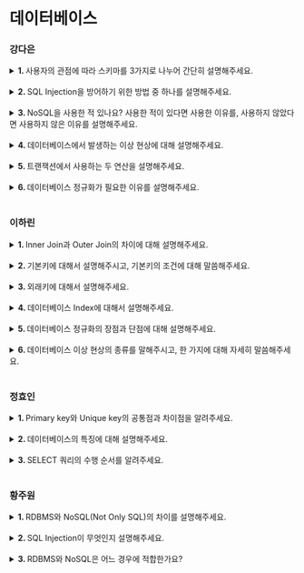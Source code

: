 # 데이터베이스

### 강다은
<details>
   <summary> <b>1. </b> 사용자의 관점에 따라 스키마를 3가지로 나누어 간단히 설명해주세요. </summary> <br />
<div>
      
- 스키마는 외부 스키마, 개념 스키마, 내부 스키마로 구분합니다. 
- 외부 스키마는 실제 세계에 존재하는 데이터를 사용자에게 어떻게 보여줄 것인지 정의합니다.
- 개념 스키마는 데이터베이스의 전체적인 논리 구조를 정의합니다.
- 내부 스키마는 데이터베이스의 물리적 저장 구조입니다.

</div>
</details>
<br />
<details>
   <summary> <b>2. </b> SQL Injection을 방어하기 위한 방법 중 하나를 설명해주세요. </summary> <br />
<div>
      
- prepared statement를 사용할 수 있습니다. 쿼리문에서 전달 인자를 ?로 받아 서버측에서 필터링 과정을 거치는 방식으로 공격을 방어합니다.

</div>
</details>
<br />
<details>
   <summary> <b>3. </b> NoSQL을 사용한 적 있나요? 사용한 적이 있다면 사용한 이유를, 사용하지 않았다면 사용하지 않은 이유를 설명해주세요.  </summary> <br />
<div>
      
- NoSQL을 사용한 적이 없습니다. 저는 데이터 무결성을 보장하기 위해 주로RDBMS를 사용했던 것 같습니다.
  
</div>
</details>
<br />

<details>
   <summary> <b>4. </b> 데이터베이스에서 발생하는 이상 현상에 대해 설명해주세요.  </summary> <br />
<div>
      
- 테이블을 설계할 때 잘못 설계하여 데이터 삽입, 삭제, 수정 시 논리적으로 생기는 오류입니다. 삽입 이상, 갱신 이상, 삭제 이상 3가지가 있습니다.
  
</div>
</details>
<br />

<details>
   <summary> <b>5. </b> 트랜잭션에서 사용하는 두 연산을 설명해주세요.  </summary> <br />
<div>
      
- COMMIT과 ROLLBACK 연산을 사용할 수 있다.
- COMMIT은 하나의 트랜잭션이 성공적으로 끝났고, DB가 일관성있는 상태임을 알려주기 위해 사용한다.
- ROLLBACK은 트랜잭션이 정상적으로 종료되지 않았을 때, 트랜잭션의 시작 상태로 돌리기 위해 사용한다.
  
</div>
</details>
<br />

<details>
   <summary> <b>6. </b> 데이터베이스 정규화가 필요한 이유를 설명해주세요.  </summary> <br />
<div>
      
- 데이터의 중복을 최소화하고 데이터의 일관성, 유연성을 확보하기 위해 필요하다.
  
</div>
</details>
<br />

### 이하린
<details>
   <summary> <b>1. </b> Inner Join과 Outer Join의 차이에 대해 설명해주세요. </summary> <br />
<div>
      
- Inner Join은 서로 연관된 내용만 검색하는 조인 방법입니다. A와 B에 대해 수행했을 때 A와 B의 교집합을 말합니다.
- Outer Join은 한 쪽에는 데이터가 있고 한 쪽에는 데이터가 없는 경우, 데이터가 있는 쪽의 내용을 전부 출력하는 방법입니다. A와 B에 대해 수행했을 때 A와 B의 합집합을 말합니다.

</div>
</details>
<br />
<details>
   <summary> <b>2. </b> 기본키에 대해서 설명해주시고, 기본키의 조건에 대해 말씀해주세요. </summary> <br />
<div>
   
   - **기본키**는 한 릴레이션에서 특정 튜플을 유일하게 구별할 수 있는 속성입니다.
   - 기본키는 유일성, 최소성, 개체 무결성을 만족해야 합니다.
   - **유일성**은 기본키를 구성하는 컬럼은 테이블에서 레코드를 식별할 수 있도록 유일해야 한다는 속성입니다.
   - **최소성**은 유일성을 만족하는 한도 내에서 최소한의 컬럼으로 구성되어야 한다는 속성입니다.
   - **개체 무결성**은 기본키가 가지고 있는 값의 유일성을 보장받아야 한다는 속성입니다.

</div>
</details>
<br />
<details>
   <summary> <b>3. </b> 외래키에 대해서 설명해주세요.  </summary> <br />
<div>
      
- **외래키**는 두 테이블을 서로 연결하는데 사용되는 키입니다.
- 테이블 간의 관계를 나타낼 떄 사용하며, 다른 테이블의 기본키를 참조해 외래키로 사용합니다.
- 관계를 맺고 있는 릴레이션 R1, R2에서 릴레이션 R1 참조하고 있는 릴레이션 R2의 기본키와 같은 R1 릴레이션 속성을 외래키라고 합니다.
  
</div>
</details>
<br />

<details>
   <summary> <b>4. </b> 데이터베이스 Index에 대해서 설명해주세요.  </summary> <br />
<div>
      
   - RDBMS에서 검색 속도를 높이기 위해 사용하는 하나의 기술입니다.
   - 해당 테이블의 컬럼을 색인화하여 검색 시 해당 테이블의 레코드를 full scan 하는 것이 아니라 색인화 되어있는 Index 파일을 검색하여 검색 속도를 빠르게 합니다.
  
</div>
</details>
<br />

<details>
   <summary> <b>5. </b> 데이터베이스 정규화의 장점과 단점에 대해 설명해주세요.  </summary> <br />
<div>

   - 데이터베이스의 정규화 `장점`으로는 데이터베이스 구조 확장 시 정규화된 데이터베이스는 그 구조를 변경하지 않아도 되거나 일부만 변경해도 됩니다.
   - 그리고 데이터 베이스 변경 시 이상 현상이 발생하는 문제점을 해결할 수 있습니다.
   - 하지만, `단점`으로는 릴레이션의 분해로 릴레이션 간 Join 연산이 많아질 수 있습니다. 이로 인해 질의에 대한 응답 시간이 느려질 수 있습니다.
  
</div>
</details>
<br />

<details>
   <summary> <b>6. </b> 데이터베이스 이상 현상의 종류를 말해주시고, 한 가지에 대해 자세히 말씀해주세요.  </summary> <br />
<div>

   - 데이터 베이스의 이상 현상으로는 삽입 이상, 삭제 이상, 갱신 이상이 있습니다. `(삽삭갱으로 외우세욥)`
   - **삽입 이상**이란 자료를 삽입할 때 특정 속성에 해당하는 값이 없어 NULL을 입력해야하는 현상입니다.
   - **삭제 이상**이란 어떤 정보를 삭제하면, 의도하지 않은 다른 정보까지 삭제되어버리는 현상입니다.
   - **갱신 이상**이란 중복된 데이터 중 일부만 수정되어 데이터 모순이 일어나는 현상입니다.
  
</div>
</details>
<br />


### 정효인
<details>
   <summary> <b>1. </b> Primary key와 Unique key의 공통점과 차이점을 알려주세요. </summary> <br />
<div>
      
- Primary key와 Unique key 모두 중복값을 허용하지 않는다는 공통점이 있습니다.
- 차이점으로는 Primary key는 null값을 허용하지 않고 테이블에서 1개만 생성가능하지만 Unique key는 null값을 허용하고 테이블에서 여러개 생성 가능합니다.

</div>
</details>
<br />
<details>
   <summary> <b>2. </b> 데이터베이스의 특징에 대해 설명해주세요. </summary> <br />
<div>
   
   - **실시간 접근성(Real-Time Accessibility)** : 비정형적인 질의(조회)에 대하여 실시간 처리에 의한 응답이 가능해야 한다.
   - **지속적인 변화(Continuous Evloution)** : 데이터베이스의 상태는 동적입니다. 즉 새로운 데이터의 삽입(Insert), 삭제(Delete), 갱신(Update)으로 항상 최신의 데이터를 유지해야 한다.
   - **동시 공용(Concurrent Sharing)** : 데이터베이스는 서로 다른 목적을 가진 여러 응용자들을 위한 것이므로 다수의 사용자가 동시에 같은 내용의 데이터를 이용할 수 있어야 한다.
   - **내용에 의한 참조(Content Reference)** : 데이터베이스에 있는 데이터를 참조할 때 데이터 레코드의 주소나 위치에 의해서가 아니라 사용자가 요구하는 데이터 내용으로 찾는다.

</div>
</details>
<br />
<details>
   <summary> <b>3. </b> SELECT 쿼리의 수행 순서를 알려주세요.  </summary> <br />
<div>
      
- FROM, ON, JOIN > WHERE, GROUP BY, HAVING > SELECT > DISTINCT > ORDER BY > LIMIT 순으로 실행됩니다.
- (간단) FROM, WHERE, GROUP BY, HAVING, SELECT, ORDER BY
  
</div>
</details>
<br />

### 황주원
<details>
   <summary> <b>1. </b> RDBMS와 NoSQL(Not Only SQL)의 차이를 설명해주세요. </summary> <br />
<div>
      
- RDBMS는 모든 데이터를 2차원 테이블 형태로 표현합니다.
- NoSQL은 RDBMS와 반대로 데이터간의 관계를 정의하지 않고, 스키마가 없어 좀 더 자유롭게 데이터를 관리할 수 있으며, 컬렉션이라는 형태로 데이터를 관리합니다.

</div>
</details>
<br />
<details>
   <summary> <b>2. </b> SQL Injection이 무엇인지 설명해주세요. </summary> <br />
<div>
   
   - SQL Injection이란 공격자가 악의적인 의도를 갖는 SQL 구문을 삽입하여 데이터베이스를 비정상적으로 조작하는 코드 인젝션 공격 기법입니다.
</div>
</details>
<br />
<details>
   <summary> <b>3. </b> RDBMS와 NoSQL은 어느 경우에 적합한가요?  </summary> <br />
<div>
      
- RDBMS는 중복된 데이터가 없어(데이터 무결성) 변경이 용이하기 때문에 관계를 맺고 있는 데이터가 자주 변경이 이루어지지 않는 시스템에 적합합니다.
    
   - 데이터 구조가 명확하고, 변경 될 여지가 없으며 스키마가 중요한 경우 사용하는 것이 좋습니다.
    
- NoSQL은 데이터 중복이 발생할 수 있으며 중복된 데이터가 변경될 시 모든 컬렉션에서 수정해야 하기 때문에 Update가 많이 이루어지지 않는 시스템에 좋습니다. 또한, Scale-out이 가능하다는 장점을 활용해 막대한 데이터를 저장해야 해서 DB를 Scale-out 해야 되는 시스템에 적합합니다.
    
   - 정확한 데이터 구조를 알 수 없고 데이터가 변경/확장 될 수 있는 경우 사용하는 것이 좋습니다.
  
</div>
</details>
<br />
